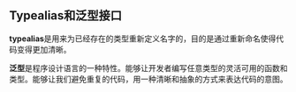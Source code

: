 ## Typealias和泛型接口

**typealias**是用来为已经存在的类型重新定义名字的，目的是通过重新命名使得代码变得更加清晰。

**泛型**是程序设计语言的一种特性。能够让开发者编写任意类型的灵活可用的函数和类型。能够让我们避免重复的代码，用一种清晰和抽象的方式来表达代码的意图。

